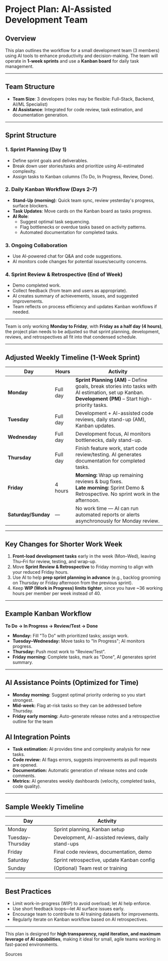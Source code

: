# Project Plan: AI-Assisted Development Team

## Overview
This plan outlines the workflow for a small development team (3 members) using AI tools to enhance productivity and decision-making. The team will operate in **1-week sprints** and use a **Kanban board** for daily task management.

***

## Team Structure
- **Team Size**: 3 developers (roles may be flexible: Full-Stack, Backend, AI/ML Specialist)
- **AI Assistance**: Integrated for code review, task estimation, and documentation generation.

***

## Sprint Structure
### 1. Sprint Planning (Day 1)
- Define sprint goals and deliverables.
- Break down user stories/tasks and prioritize using AI-estimated complexity.
- Assign tasks to Kanban columns (To Do, In Progress, Review, Done).

### 2. Daily Kanban Workflow (Days 2–7)
- **Stand-Up (morning)**: Quick team sync, review yesterday's progress, surface blockers.
- **Task Updates**: Move cards on the Kanban board as tasks progress.
- **AI Role**:
  - Suggest optimal task sequencing.
  - Flag bottlenecks or overdue tasks based on activity patterns.
  - Automated documentation for completed tasks.

### 3. Ongoing Collaboration
- Use AI-powered chat for Q&A and code suggestions.
- AI monitors code changes for potential issues/security concerns.

### 4. Sprint Review & Retrospective (End of Week)
- Demo completed work.
- Collect feedback (from team and users as appropriate).
- AI creates summary of achievements, issues, and suggested improvements.
- Team reflects on process efficiency and updates Kanban workflows if needed.

***
Team is only working **Monday to Friday**, with **Friday as a half day (4 hours)**, the project plan needs to be adjusted so that sprint planning, development, reviews, and retrospectives all fit into that condensed schedule.  

***

## **Adjusted Weekly Timeline (1-Week Sprint)**

| Day      | Hours | Activity |
|----------|-------|----------|
| **Monday** | Full day | **Sprint Planning (AM)** – Define goals, break stories into tasks with AI estimation, set up Kanban. <br> **Development (PM)** – Start high-priority tasks. |
| **Tuesday** | Full day | Development + AI-assisted code reviews, daily stand-up (AM), Kanban updates. |
| **Wednesday** | Full day | Development focus, AI monitors bottlenecks, daily stand-up. |
| **Thursday** | Full day | Finish feature work, start code review/testing. AI generates documentation for completed tasks. |
| **Friday** | 4 hours | **Morning:** Wrap up remaining reviews & bug fixes. <br> **Late morning:** Sprint Demo & Retrospective. No sprint work in the afternoon. |
| **Saturday/Sunday** | — | No work time — AI can run automated reports or alerts asynchronously for Monday review. |

***

## **Key Changes for Shorter Work Week**
1. **Front-load development tasks** early in the week (Mon–Wed), leaving Thu–Fri for review, testing, and wrap-up.
2. Move **Sprint Review & Retrospective** to Friday morning to align with your reduced Friday hours.
3. Use AI to help **prep sprint planning in advance** (e.g., backlog grooming on Thursday or Friday afternoon from the previous sprint).
4. Keep **WIP (Work in Progress) limits tighter**, since you have ~36 working hours per member per week instead of 40.

***

## **Example Kanban Workflow**
**To Do → In Progress → Review/Test → Done**

- **Monday:** Fill "To Do" with prioritized tasks; assign work.
- **Tuesday–Wednesday:** Move tasks to "In Progress"; AI monitors progress.
- **Thursday:** Push most work to "Review/Test".
- **Friday morning:** Complete tasks, mark as "Done", AI generates sprint summary.

***

## **AI Assistance Points (Optimized for Time)**
- **Monday morning:** Suggest optimal priority ordering so you start strongest.
- **Mid-week:** Flag at-risk tasks so they can be addressed before Thursday.
- **Friday early morning:** Auto-generate release notes and a retrospective outline for the team

## AI Integration Points

- **Task estimation:** AI provides time and complexity analysis for new tasks.
- **Code review:** AI flags errors, suggests improvements as pull requests are opened.
- **Documentation:** Automatic generation of release notes and code comments.
- **Metrics:** AI generates weekly dashboards (velocity, completed tasks, code quality).

***

## Sample Weekly Timeline

| Day                | Activity                                           |
|--------------------|---------------------------------------------------|
| Monday             | Sprint planning, Kanban setup                     |
| Tuesday–Thursday   | Development, AI-assisted reviews, daily stand-ups |
| Friday             | Final code reviews, documentation, demo           |
| Saturday           | Sprint retrospective, update Kanban config        |
| Sunday             | (Optional) Team rest or training                  |

***

## Best Practices

- Limit work-in-progress (WIP) to avoid overload; let AI help enforce.
- Use short feedback loops—let AI surface issues early.
- Encourage team to contribute to AI training datasets for improvements.
- Regularly iterate on Kanban workflow based on AI retrospectives.

***

This plan is designed for **high transparency, rapid iteration, and maximum leverage of AI capabilities**, making it ideal for small, agile teams working in fast-paced environments.

Sources
